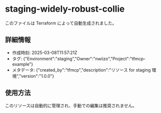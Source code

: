 # staging-widely-robust-collie

このファイルは Terraform によって自動生成されました。

## 詳細情報

- 作成時刻: 2025-03-08T11:57:21Z
- タグ: {"Environment":"staging","Owner":"nwiizo","Project":"tfmcp-example"}
- メタデータ: {"created_by":"tfmcp","description":"リソース for staging 環境","version":"1.0.0"}

## 使用方法

このリソースは自動的に管理され、手動での編集は推奨されません。
